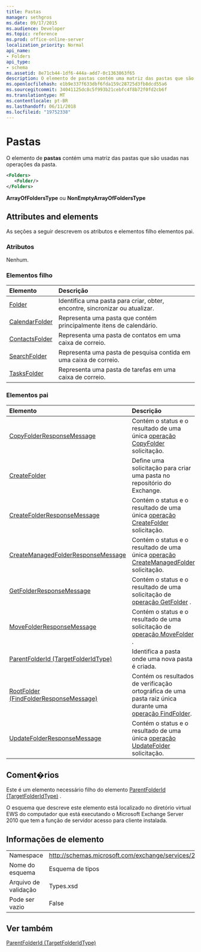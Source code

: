 ```yaml
---
title: Pastas
manager: sethgros
ms.date: 09/17/2015
ms.audience: Developer
ms.topic: reference
ms.prod: office-online-server
localization_priority: Normal
api_name:
- Folders
api_type:
- schema
ms.assetid: 8e71cb44-1df6-444a-add7-0c1363863f65
description: O elemento de pastas contém uma matriz das pastas que são usadas nas operações da pasta.
ms.openlocfilehash: e1b9e337f633dbf6fda159c28725d3fb8dcd55a6
ms.sourcegitcommit: 34041125dc8c5f993b21cebfc4f8b72f0fd2cb6f
ms.translationtype: MT
ms.contentlocale: pt-BR
ms.lasthandoff: 06/11/2018
ms.locfileid: "19752338"
---
```

# <a name="folders"></a>Pastas

O elemento de **pastas** contém uma matriz das pastas que são usadas nas operações da pasta. 
  
```xml
<Folders>
   <Folder/>
</Folders>
```

 **ArrayOfFoldersType** ou **NonEmptyArrayOfFoldersType**
## <a name="attributes-and-elements"></a>Attributes and elements

As seções a seguir descrevem os atributos e elementos filho elementos pai.
  
### <a name="attributes"></a>Atributos

Nenhum.
  
### <a name="child-elements"></a>Elementos filho

|**Elemento**|**Descrição**|
|:-----|:-----|
|[Folder](folder.md) <br/> |Identifica uma pasta para criar, obter, encontre, sincronizar ou atualizar.  <br/> |
|[CalendarFolder](calendarfolder.md) <br/> |Representa uma pasta que contém principalmente itens de calendário.  <br/> |
|[ContactsFolder](contactsfolder.md) <br/> |Representa uma pasta de contatos em uma caixa de correio.  <br/> |
|[SearchFolder](searchfolder.md) <br/> |Representa uma pasta de pesquisa contida em uma caixa de correio.  <br/> |
|[TasksFolder](tasksfolder.md) <br/> |Representa uma pasta de tarefas em uma caixa de correio.  <br/> |
   
### <a name="parent-elements"></a>Elementos pai

|**Elemento**|**Descrição**|
|:-----|:-----|
|[CopyFolderResponseMessage](copyfolderresponsemessage.md) <br/> |Contém o status e o resultado de uma única [operação CopyFolder](copyfolder-operation.md) solicitação.  <br/> |
|[CreateFolder](createfolder.md) <br/> |Define uma solicitação para criar uma pasta no repositório do Exchange.  <br/> |
|[CreateFolderResponseMessage](createfolderresponsemessage.md) <br/> |Contém o status e o resultado de uma única [operação CreateFolder](createfolder-operation.md) solicitação.  <br/> |
|[CreateManagedFolderResponseMessage](createmanagedfolderresponsemessage.md) <br/> |Contém o status e o resultado de uma única [operação CreateManagedFolder](createmanagedfolder-operation.md) solicitação.  <br/> |
|[GetFolderResponseMessage](getfolderresponsemessage.md) <br/> |Contém o status e o resultado de uma solicitação de [operação GetFolder](getfolder-operation.md) .  <br/> |
|[MoveFolderResponseMessage](movefolderresponsemessage.md) <br/> |Contém o status e o resultado de uma solicitação de [operação MoveFolder](movefolder-operation.md) .  <br/> |
|[ParentFolderId (TargetFolderIdType)](parentfolderid-targetfolderidtype.md) <br/> |Identifica a pasta onde uma nova pasta é criada.  <br/> |
|[RootFolder (FindFolderResponseMessage)](rootfolder-findfolderresponsemessage.md) <br/> |Contém os resultados de verificação ortográfica de uma pasta raiz única durante uma [operação FindFolder](findfolder-operation.md).  <br/> |
|[UpdateFolderResponseMessage](updatefolderresponsemessage.md) <br/> |Contém o status e o resultado de uma única [operação UpdateFolder](updatefolder-operation.md) solicitação.  <br/> |
   
## <a name="remarks"></a>Coment�rios

Este é um elemento necessário filho do elemento [ParentFolderId (TargetFolderIdType)](parentfolderid-targetfolderidtype.md) . 
  
O esquema que descreve este elemento está localizado no diretório virtual EWS do computador que está executando o Microsoft Exchange Server 2010 que tem a função de servidor acesso para cliente instalada.
  
## <a name="element-information"></a>Informações de elemento

|||
|:-----|:-----|
|Namespace  <br/> |http://schemas.microsoft.com/exchange/services/2006/types  <br/> |
|Nome do esquema  <br/> |Esquema de tipos  <br/> |
|Arquivo de validação  <br/> |Types.xsd  <br/> |
|Pode ser vazio  <br/> |False  <br/> |
   
## <a name="see-also"></a>Ver também



[ParentFolderId (TargetFolderIdType)](parentfolderid-targetfolderidtype.md)

